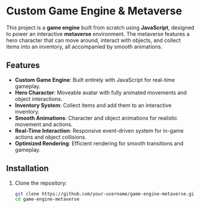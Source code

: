 # Custom Game Engine & Metaverse

This project is a **game engine** built from scratch using **JavaScript**, designed to power an interactive **metaverse** environment. The metaverse features a hero character that can move around, interact with objects, and collect items into an inventory, all accompanied by smooth animations.

## Features

- **Custom Game Engine**: Built entirely with JavaScript for real-time gameplay.
- **Hero Character**: Moveable avatar with fully animated movements and object interactions.
- **Inventory System**: Collect items and add them to an interactive inventory.
- **Smooth Animations**: Character and object animations for realistic movement and actions.
- **Real-Time Interaction**: Responsive event-driven system for in-game actions and object collisions.
- **Optimized Rendering**: Efficient rendering for smooth transitions and gameplay.

## Installation

1. Clone the repository:
   ```bash
   git clone https://github.com/your-username/game-engine-metaverse.git
   cd game-engine-metaverse

